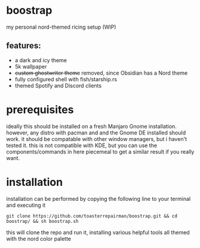 # boostrap
my personal nord-themed ricing setup (WIP)
## features:
- a dark and icy theme
- 5k wallpaper
- ~~custom ghostwriter theme~~ removed, since Obsidian has a Nord theme 
- fully configured shell with fish/starship.rs
- themed Spotify and Discord clients 

# prerequisites
ideally this should be installed on a fresh Manjaro Gnome installation. however, any distro with pacman and and the Gnome DE installed should work. it should be compatable with other window managers, but i haven't tested it. this is not compatible with KDE, but you can use the components/commands in here piecemeal to get a similar result if you really want. 

# installation
installation can be performed by copying the following line to your terminal and executing it

`git clone https://github.com/toasterrepairman/boostrap.git && cd boostrap/ && sh boostrap.sh`

this will clone the repo and run it, installing various helpful tools all themed with the nord color palette
